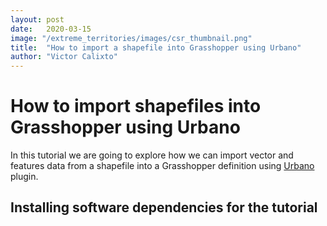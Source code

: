 ```yaml
---
layout: post
date:   2020-03-15
image: "/extreme_territories/images/csr_thumbnail.png"
title:  "How to import a shapefile into Grasshopper using Urbano"
author: "Victor Calixto"
---
```

# How to import shapefiles into Grasshopper using Urbano

In this tutorial we are going to explore how we can import vector and features data from a shapefile into a Grasshopper definition using [Urbano](https://www.food4rhino.com/app/urbano) plugin.

## Installing software dependencies for the tutorial

